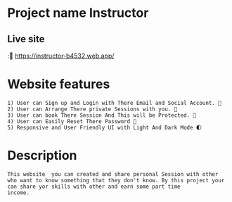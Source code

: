 # Project name Instructor

## Live site
   :📌 https://instructor-b4532.web.app/


# Website features
    1) User can Sign up and Login with There Email and Social Account. 🧾
    2) User can Arrange There private Sessions with you. 🔏
    3) User can book There Session And This will be Protected. 📅
    4) User can Easily Reset There Password 🔑
    5) Responsive and User Friendly UI with Light And Dark Mode 🌓

# Description
    This website  you can created and share personal Session with other who want to know something that they don't know. By this project your can share yor skills with other and earn some part time
    income.
